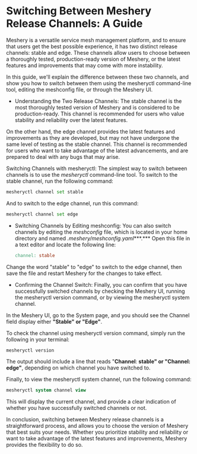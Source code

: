 # Switching Between Meshery Release Channels: A Guide

Meshery is a versatile service mesh management platform, and to ensure that users get the best possible experience, it has two distinct release channels: stable and edge. These channels allow users to choose between a thoroughly tested, production-ready version of Meshery, or the latest features and improvements that may come with more instability.

In this guide, we'll explain the difference between these two channels, and show you how to switch between them using the mesheryctl command-line tool, editing the meshconfig file, or through the Meshery UI.

* Understanding the Two Release Channels: The stable channel is the most thoroughly tested version of Meshery and is considered to be production-ready. This channel is recommended for users who value stability and reliability over the latest features.
    

On the other hand, the edge channel provides the latest features and improvements as they are developed, but may not have undergone the same level of testing as the stable channel. This channel is recommended for users who want to take advantage of the latest advancements, and are prepared to deal with any bugs that may arise.

Switching Channels with mesheryctl: The simplest way to switch between channels is to use the *mesheryctl* command-line tool. To switch to the stable channel, run the following command:

```python
mesheryctl channel set stable
```

And to switch to the edge channel, run this command:

```python
mesheryctl channel set edge
```

* Switching Channels by Editing meshconfig: You can also switch channels by editing the *meshconfig* file, which is located in your home directory and named *.meshery/meshconfig.yaml****.*** Open this file in a text editor and locate the following line:
    
    ```makefile
    channel: stable
    ```
    

Change the word "stable" to "edge" to switch to the edge channel, then save the file and restart Meshery for the changes to take effect.

* Confirming the Channel Switch: Finally, you can confirm that you have successfully switched channels by checking the Meshery UI, running the mesheryctl version command, or by viewing the mesheryctl system channel.
    

In the Meshery UI, go to the System page, and you should see the Channel field display either **"Stable" or "Edge"**.

To check the channel using mesheryctl version command, simply run the following in your terminal:

```bash
mesheryctl version
```

The output should include a line that reads "**Channel**: **stable" or "Channel: edge"**, depending on which channel you have switched to.

Finally, to view the mesheryctl system channel, run the following command:

```sql
mesheryctl system channel view
```

This will display the current channel, and provide a clear indication of whether you have successfully switched channels or not.

In conclusion, switching between Meshery release channels is a straightforward process, and allows you to choose the version of Meshery that best suits your needs. Whether you prioritize stability and reliability or want to take advantage of the latest features and improvements, Meshery provides the flexibility to do so.